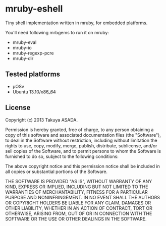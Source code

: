 mruby-eshell
============

Tiny shell implementation written in mruby, for embedded platforms.

You'll need following mrbgems to run it on mruby:
* mruby-eval
* mruby-io
* mruby-regexp-pcre
* mruby-dir

## Tested platforms
* μOSv
* Ubuntu 13.10/x86_64
 
## License

Copyright (c) 2013 Takuya ASADA.

Permission is hereby granted, free of charge, to any person obtaining a 
copy of this software and associated documentation files (the "Software"), 
to deal in the Software without restriction, including without limitation 
the rights to use, copy, modify, merge, publish, distribute, sublicense, 
and/or sell copies of the Software, and to permit persons to whom the 
Software is furnished to do so, subject to the following conditions:

The above copyright notice and this permission notice shall be included in 
all copies or substantial portions of the Software.

THE SOFTWARE IS PROVIDED "AS IS", WITHOUT WARRANTY OF ANY KIND, EXPRESS OR 
IMPLIED, INCLUDING BUT NOT LIMITED TO THE WARRANTIES OF MERCHANTABILITY, 
FITNESS FOR A PARTICULAR PURPOSE AND NONINFRINGEMENT. IN NO EVENT SHALL THE 
AUTHORS OR COPYRIGHT HOLDERS BE LIABLE FOR ANY CLAIM, DAMAGES OR OTHER 
LIABILITY, WHETHER IN AN ACTION OF CONTRACT, TORT OR OTHERWISE, ARISING 
FROM, OUT OF OR IN CONNECTION WITH THE SOFTWARE OR THE USE OR OTHER 
DEALINGS IN THE SOFTWARE.
